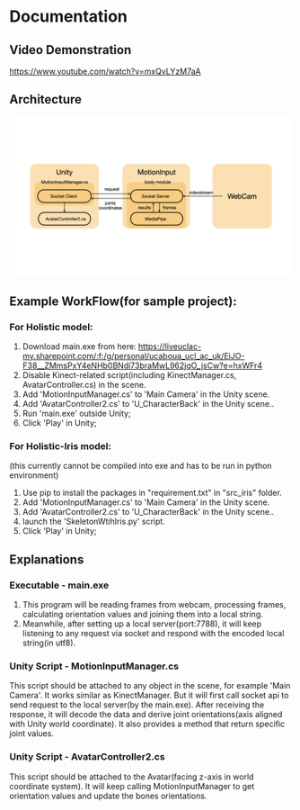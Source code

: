 # Documentation
## Video Demonstration
https://www.youtube.com/watch?v=mxQvLYzM7aA
## Architecture
![avatar](./img/001.png)
## Example WorkFlow(for sample project):
### For Holistic model:
1. Download main.exe from here: https://liveuclac-my.sharepoint.com/:f:/g/personal/ucaboua_ucl_ac_uk/EiJO-F38__ZMmsPxY4eNHb0BNdi73braMwL962jqO_jsCw?e=hxWFr4
2. Disable Kinect-related script(including KinectManager.cs, AvatarController.cs) in the scene.
3. Add 'MotionInputManager.cs' to 'Main Camera' in the Unity scene.
4. Add 'AvatarController2.cs' to 'U_CharacterBack' in the Unity scene..
5. Run 'main.exe' outside Unity;
6. Click 'Play' in Unity;
### For Holistic-Iris model:
(this currently cannot be compiled into exe and has to be run in python environment)
1. Use pip to install the packages in "requirement.txt" in "src_iris" folder.
3. Add 'MotionInputManager.cs' to 'Main Camera' in the Unity scene.
4. Add 'AvatarController2.cs' to 'U_CharacterBack' in the Unity scene..
5. launch the 'SkeletonWtihIris.py' script.
6. Click 'Play' in Unity;
## Explanations
### Executable - main.exe
1. This program will be reading frames from webcam, processing frames, calculating orientation values and joining them into a local string.
2. Meanwhile, after setting up a local server(port:7788), it will keep listening to any request via socket and respond with the encoded local string(in utf8).
### Unity Script - MotionInputManager.cs
This script should be attached to any object in the scene, for example 'Main Camera'. It works similar as KinectManager. But it will first call socket api to send request to the local server(by the main.exe). After receiving the response, it will decode 
the data and derive joint orientations(axis aligned with Unity world coordinate). It also provides a method that return specific joint values. 
### Unity Script - AvatarController2.cs
This script should be attached to the Avatar(facing z-axis in world coordinate system). It will keep calling MotionInputManager to get orientation values and update the bones orientations.
